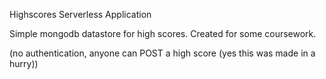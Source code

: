 Highscores Serverless Application

Simple mongodb datastore for high scores.
Created for some coursework.

(no authentication, anyone can POST a high score (yes this was made in a hurry))
